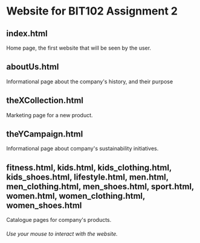# Website for BIT102 Assignment 2

## index.html
Home page, the first website that will be seen by the user.

## aboutUs.html
Informational page about the company's history, and their purpose

## theXCollection.html
Marketing page for a new product.

## theYCampaign.html
Informational page about company's sustainability initiatives.

## fitness.html, kids.html, kids_clothing.html, kids_shoes.html, lifestyle.html, men.html, men_clothing.html, men_shoes.html, sport.html, women.html, women_clothing.html, women_shoes.html
Catalogue pages for company's products.

###### Use your mouse to interact with the website.
